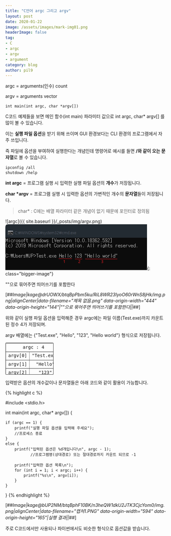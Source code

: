 ```yaml
---
title: "C언어 argc 그리고 argv"
layout: post
date: 2020-01-22
image: /assets/images/mark-img01.png
headerImage: false
tag:
- C
- argc
- argv
- argument
category: blog
author: pil9
---
```

 

 

argc = arguments(인수) count

argv = arguments vector

```
int main(int argc, char *argv[])
```

C코드 예제들을 보면 메인 함수(int main) 파라미터 값으로 int argc, char\* argv\[\] 를 많이 볼 수 있습니다.

이는 **실행 파일 옵션**을 받기 위해 쓰이며 GUI 환경보다는 CLI 환경의 프로그램에서 자주 쓰입니다.

즉 파일에 옵션을 부여하여 실행한다는 개념인데 명령어로 예시를 들면 **/와 같이 오는 문자열**로 볼 수 있습니다.

```
ipconfig /all
shutdown /help
```

**int argc** = 프로그램 실행 시 입력한 실행 파일 옵션의 **개수**가 저장됩니다.

**char \*argv** = 프로그램 실행 시 입력한 옵션의 가변적인 개수의 **문자열**들이 저장됩니다.

> char\* : C에는 배열 파라미터 같은 개념이 없기 때문에 포인터로 정의됨


![argc]({{ site.baseurl }}/_posts/img/argv.png)
![argv](/_posts\img\argv.png){: class="bigger-image"}
<figcaption class="caption">""으로 묶어주면 띄어쓰기를 포함한다</figcaption>


[##_Image|kage@drUOWX/btqBpPbm5ku/RiL8WR23IyoO60rWnS8jHk/img.png|alignCenter|data-filename="제목 없음.png" data-origin-width="444" data-origin-height="144"|""으로 묶어주면 띄어쓰기를 포함한다||_##]

위와 같이 실행 파일 옵션을 입력해준 경우 argc에는 파일 이름(Test.exe)까지 카운트된 정수 4가 저장되며.

argv 배열에는 {"Test.exe", "Hello", "123", "Hello world"} 형식으로 저장됩니다.

<table style="letter-spacing: 0px; border-collapse: collapse; width: 30%; height: 100px; border-radius: 3px; font-family: Menlo, Consolas, Monaco, monospace;" border="1"><tbody><tr style="height: 20px;"><td style="width: 50%; text-align: center; height: 20px;" colspan="2">argc : 4</td></tr><tr style="height: 20px;"><td style="width: 50%; height: 20px; text-align: center;">argv[0]</td><td style="width: 50%; height: 20px; text-align: center;">"Test.exe"</td></tr><tr style="height: 20px;"><td style="width: 50%; height: 20px; text-align: center;">argv[1]</td><td style="width: 50%; height: 20px; text-align: center;">"Hello"</td></tr><tr style="height: 20px;"><td style="width: 50%; height: 20px; text-align: center;">argv[2]</td><td style="width: 50%; height: 20px; text-align: center;">"123"</td></tr><tr style="height: 20px;"><td style="width: 50%; height: 20px; text-align: center;">argv[3]</td><td style="width: 50%; height: 20px; text-align: center;">"Hello world"</td></tr></tbody></table>

입력받은 옵션의 개수값이나 문자열들은 아래 코드와 같이 활용이 가능합니다.

{% highlight c %}

#include <stdio.h>

int main(int argc, char* argv[]) {

	if (argc == 1) {
		printf("실행 파일 옵션을 입력해 주세요");
		//프로세스 종료
	}
	else {
		printf("입력된 옵션은 %d개입니다\n", argc - 1);
               //프로그램명(상대경로) 또는 절대경로까지 카운트 되므로 -1

		printf("입력한 옵션 목록\n");
		for (int i = 1; i < argc; i++) {
			printf("%s\n", argv[i]);
		}
	}
}
{% endhighlight %}

[##_Image|kage@bUP2NM/btqBphF10BK/n3heQW1dkU2JTK3CjcYom0/img.png|alignCenter|data-filename="캡처1.PNG" data-origin-width="594" data-origin-height="165"|실행 결과||_##]

주로 C코드에서만 사용되나 파이썬에서도 비슷한 형식으로 옵션값을 받습니다.